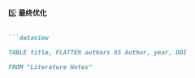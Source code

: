 
5️⃣ **最终优化**
```markdown

```dataview

TABLE title, FLATTEN authors AS Author, year, DOI

FROM "Literature Notes"

